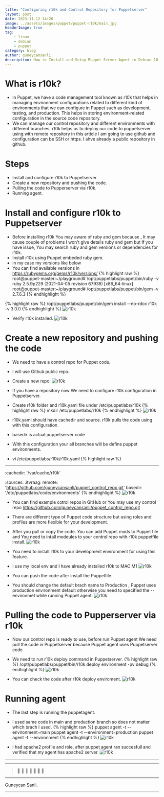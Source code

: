 ```yaml
---
title: "Configuring r10k and Control Repository for Puppetserver"
layout: post
date: 2023-11-12 14:20
image: ../assets/images/puppet/puppet-r10k/main.jpg
headerImage: true
tag:
    - linux
    - debian
    - puppet
category: blog
author: guneycansanli
description: How to Install and Setup Puppet Server-Agent in Debian 10(Buster)
---
```


# What is r10k?

- In Puppet, we have a code management tool known as r10k that helps in managing environment configurations related to different kind of environments that we can configure in Puppet such as development, testing, and production. This helps in storing environment-related configuration in the source code repository.
- We can manage our control repository and different environments with different branches. r10k helps us to deploy our code to puppetserver using with remote repository in this article I am going to use github and configuration can be SSH or https. I ahve already a public repository in github.

# Steps

- Install and configure r10k to Puppetserver.
- Create a new repository and pushing the code.
- Pulling the code to Pupperserver via r10k.
- Running agent.

# Install and configure r10k to Puppetserver

- Before installing r10k You may aware of ruby and gem because , It may cause couple of problems I won't give details ruby and gem but If you have issue, You may search ruby and gem versions or dependencies for r10k.
- Install r10k using Puppet embeded ruby gem.
- In my case my versions like below
- You can find available versions in https://rubygems.org/gems/r10k/versions/ 
{% highlight raw %}
root@puppet-master:~/playground# /opt/puppetlabs/puppet/bin/ruby -v
ruby 2.5.9p229 (2021-04-05 revision 67939) [x86_64-linux]
root@puppet-master:~/playground# /opt/puppetlabs/puppet/bin/gem -v
2.7.6.3
{% endhighlight %}

{% highlight raw %}
/opt/puppetlabs/puppet/bin/gem install --no-rdoc r10k -v 3.0.0
{% endhighlight %}
![r10k][1]

- Verify r10k installed.
![r10k][2]

# Create a new repository and pushing the code 

- We need to have a control repo for Puppet code.
- I will use Github public repo.
- Create a new repo.
![r10k][3]

- If you have a repository now We need to configure r10k configuration in Puppetserver.
- Create r10k folder and r10k.yaml file under /etc/puppetlabs/r10k
{% highlight raw %}
mkdir /etc/puppetlabs/r10k
{% endhighlight %}
![r10k][4]

- r10k.yaml should have cachedir and source. r10k pulls the code using with this configuration.
- basedir is actual puppetserver code
- With this configuration your all branches will be define puppet environments.
- vi /etc/puppetlabs/r10k/r10k.yaml
{% highlight raw %}
 ---
 :cachedir: '/var/cache/r10k'

 :sources:
         :itvraag:
                 remote: 'https://github.com/guneycansanli/puppet_control_repo.git'
                 basedir: '/etc/puppetlabs/code/environments'
{% endhighlight %}
![r10k][5]

- You can find example cotrol repos in GitHub or You may use my control repo https://github.com/guneycansanli/puppet_control_repo.git
- There are different type of Puppet code structure but using roles and profiles are more flexible for your development.
- After you pull or copy the code. You can add Puppet mods to Puppet file and You need to intall modeules to your control repo with r10k puppetfile install.
![r10k][6]

- You need to install r10k to your development environment for using this feature.
- I use my local env and I have already installed r10k to MAC M1 
![r10k][7]

- You can push the code after install the Puppetfile.
- You should change the default brach name to Production , Puppet uses production environment default otherwise you need to specified the --environmet while running Puppet agent.
![r10k][8]


# Pulling the code to Pupperserver via r10k  

- Now our control repo is ready to use, before run Puppet agent We need pull the code in Puppetserver because Puppet agent uses Puppetserver code
- We need to run r10k deploy command in Puppetserver.
{% highlight raw %}
/opt/puppetlabs/puppet/bin/r10k deploy environment -pv debug 
{% endhighlight %}
![r10k][9]

- You can check the code after r10k deploy enviroment.
![r10k][10]


# Running agent

- The last step is running the puppetagent. 
- I used same code in main and production branch so does not matter which brach I used.
{% highlight raw %}
puppet agent -t --environment=main
puppet agent -t --environment=production
puppet agent -t --environment
{% endhighlight %}
![r10k][11]

- I had apache2 profile and role, after puppet agent ran succesfull and verified that my agent has apache2 server.
![r10k][12]

---
---

> :metal: :metal: :metal: :metal: :metal: :metal: :metal:

---

Guneycan Sanli.

---

[1]: ../assets/images/puppet/puppet-r10k/puppet-r10k-3.jpg
[2]: ../assets/images/puppet/puppet-r10k/puppet-r10k-4.jpg
[3]: ../assets/images/puppet/puppet-r10k/puppet-r10k-1.jpg
[4]: ../assets/images/puppet/puppet-r10k/puppet-r10k-2.jpg
[5]: ../assets/images/puppet/puppet-r10k/puppet-r10k-8.jpg
[6]: ../assets/images/puppet/puppet-r10k/puppet-r10k-9.jpg
[7]: ../assets/images/puppet/puppet-r10k/puppet-r10k-10.jpg
[8]: ../assets/images/puppet/puppet-r10k/puppet-r10k-11.jpg
[9]: ../assets/images/puppet/puppet-r10k/puppet-r10k-12.jpg
[10]: ../assets/images/puppet/puppet-r10k/puppet-r10k-13.jpg
[11]: ../assets/images/puppet/puppet-r10k/puppet-r10k-14.jpg
[12]: ../assets/images/puppet/puppet-r10k/puppet-r10k-15.jpg